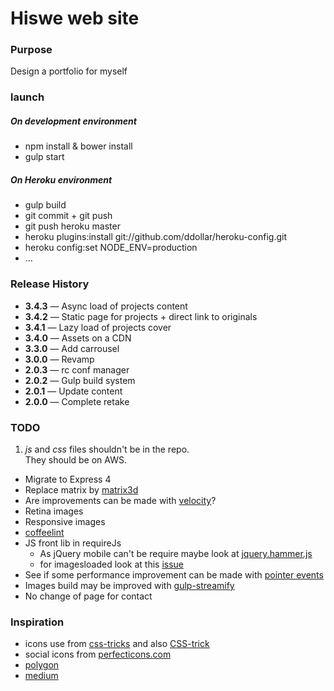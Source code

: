 # Hiswe web site

### Purpose

Design a portfolio for myself

### launch

##### On development environment
- npm install & bower install
- gulp start

##### On Heroku environment
- gulp build
- git commit + git push
- git push heroku master
- heroku plugins:install git://github.com/ddollar/heroku-config.git
- heroku config:set NODE_ENV=production
- …

### Release History

- **3.4.3** — Async load of projects content 
- **3.4.2** — Static page for projects + direct link to originals
- **3.4.1** — Lazy load of projects cover 
- **3.4.0** — Assets on a CDN
- **3.3.0** — Add carrousel
- **3.0.0** — Revamp
- **2.0.3** — rc conf manager
- **2.0.2** — Gulp build system
- **2.0.1** — Update content
- **2.0.0** — Complete retake

### TODO

1. *js* and *css* files shouldn't be in the repo.  
  They should be on AWS.
- Migrate to Express 4
- Replace matrix by [matrix3d](http://9elements.com/html5demos/matrix3d/)
- Are improvements can be made with [velocity](http://julian.com/research/velocity/)?
- Retina images
- Responsive images 
- [coffeelint](https://www.npmjs.org/package/gulp-coffeelint/)
- JS front lib in requireJs
  - As jQuery mobile can't be require maybe look at [jquery.hammer.js](https://github.com/EightMedia/jquery.hammer.js)
  - for imagesloaded look at this [issue](https://github.com/desandro/imagesloaded/issues/119)
- See if some performance improvement can be made with [pointer events](http://www.thecssninja.com/javascript/pointer-events-60fps)
- Images build may be improved with [gulp-streamify](https://github.com/nfroidure/gulp-streamify)
- No change of page for contact

### Inspiration

- icons use from [css-tricks](http://css-tricks.com/svg-sprites-use-better-icon-fonts/) and also [CSS-trick](http://css-tricks.com/icon-fonts-vs-svg/)
- social icons from [perfecticons.com](http://perfecticons.com/)
- [polygon](http://www.polygon.com/2014/4/7/5582644/mlb-14-the-show-review)
- [medium](https://medium.com/gulp-js-build/23812e4c9ec1)